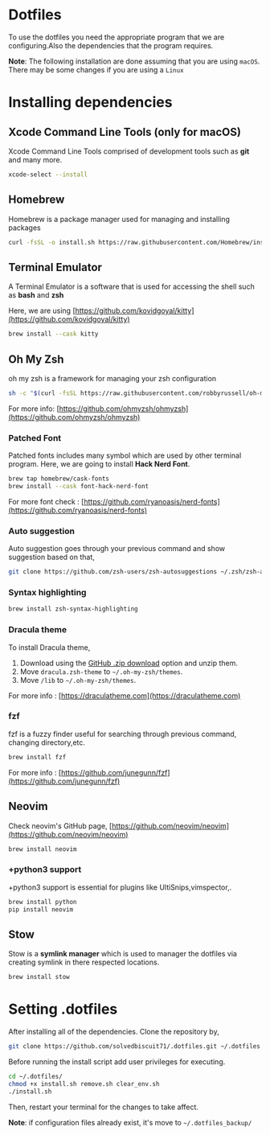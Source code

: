 # Dotfiles

To use the dotfiles you need the appropriate program that we are configuring.Also the dependencies that the program requires.

__Note__:
The following installation are done assuming that you are using `macOS`. There may be some changes if you are using a `Linux`

# Installing dependencies

## Xcode Command Line Tools (only for macOS)

Xcode Command Line Tools comprised of development tools such as __git__ and many more.

```sh
xcode-select --install
```

## Homebrew

Homebrew is a package manager used for managing and installing packages

```sh
curl -fsSL -o install.sh https://raw.githubusercontent.com/Homebrew/install/HEAD/install.sh
```

## Terminal Emulator

A Terminal Emulator is a software that is used for accessing the shell such as __bash__ and __zsh__

Here, we are using [https://github.com/kovidgoyal/kitty](https://github.com/kovidgoyal/kitty)
```sh
brew install --cask kitty
```

## Oh My Zsh

oh my zsh is a framework for managing your zsh configuration

```sh
sh -c "$(curl -fsSL https://raw.githubusercontent.com/robbyrussell/oh-my-zsh/master/tools/install.sh)"
```

For more info: [https://github.com/ohmyzsh/ohmyzsh](https://github.com/ohmyzsh/ohmyzsh)

### Patched Font

Patched fonts includes many symbol which are used by other terminal program.
Here, we are going to install __Hack Nerd Font__.

```sh
brew tap homebrew/cask-fonts
brew install --cask font-hack-nerd-font
```

For more font check : [https://github.com/ryanoasis/nerd-fonts](https://github.com/ryanoasis/nerd-fonts)

### Auto suggestion

Auto suggestion goes through your previous command and show suggestion based on that,

```sh
git clone https://github.com/zsh-users/zsh-autosuggestions ~/.zsh/zsh-autosuggestions
```

### Syntax highlighting

```sh
brew install zsh-syntax-highlighting
```

### Dracula theme

To install Dracula theme,
1. Download using the [GitHub .zip download](https://github.com/dracula/zsh/archive/master.zip) option and unzip them.
2. Move `dracula.zsh-theme` to `~/.oh-my-zsh/themes`.
3. Move `/lib` to `~/.oh-my-zsh/themes`.

For more info : [https://draculatheme.com](https://draculatheme.com)

### fzf

fzf is a fuzzy finder useful for searching through previous command, changing directory,etc.

```sh
brew install fzf
```

For more info : [https://github.com/junegunn/fzf](https://github.com/junegunn/fzf)

## Neovim

Check neovim's GitHub page, [https://github.com/neovim/neovim](https://github.com/neovim/neovim)

```sh
brew install neovim
```

### +python3 support

+python3 support is essential for plugins like UltiSnips,vimspector,.

```sh
brew install python
pip install neovim
```

## Stow

Stow is a __symlink manager__ which is used to manager the dotfiles via creating symlink in there respected locations.

```sh
brew install stow
```

# Setting .dotfiles

After installing all of the dependencies. Clone the repository by,

```sh
git clone https://github.com/solvedbiscuit71/.dotfiles.git ~/.dotfiles
```

Before running the install script add user privileges for executing.

```sh
cd ~/.dotfiles/
chmod +x install.sh remove.sh clear_env.sh
./install.sh
```

Then, restart your terminal for the changes to take affect.

__Note__:
if configuration files already exist, it's move to `~/.dotfiles_backup/`
